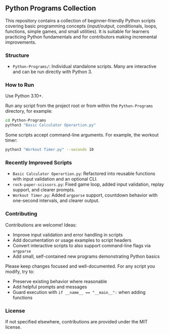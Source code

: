 ## Python Programs Collection

This repository contains a collection of beginner-friendly Python scripts covering basic programming concepts (input/output, conditionals, loops, functions, simple games, and small utilities). It is suitable for learners practicing Python fundamentals and for contributors making incremental improvements.

### Structure
- `Python-Programs/`: Individual standalone scripts. Many are interactive and can be run directly with Python 3.

### How to Run
Use Python 3.10+.

Run any script from the project root or from within the `Python-Programs` directory, for example:

```bash
cd Python-Programs
python3 "Basic Calculator Operartion.py"
```

Some scripts accept command-line arguments. For example, the workout timer:

```bash
python3 "Workout Timer.py" --seconds 10
```

### Recently Improved Scripts
- `Basic Calculator Operartion.py`: Refactored into reusable functions with input validation and an optional CLI.
- `rock-paper-scissors.py`: Fixed game loop, added input validation, replay support, and clearer prompts.
- `Workout Timer.py`: Added `argparse` support, countdown behavior with one-second intervals, and clearer output.

### Contributing
Contributions are welcome! Ideas:
- Improve input validation and error handling in scripts
- Add documentation or usage examples to script headers
- Convert interactive scripts to also support command-line flags via `argparse`
- Add small, self-contained new programs demonstrating Python basics

Please keep changes focused and well-documented. For any script you modify, try to:
- Preserve existing behavior where reasonable
- Add helpful prompts and messages
- Guard execution with `if __name__ == "__main__":` when adding functions

### License
If not specified elsewhere, contributions are provided under the MIT license.


